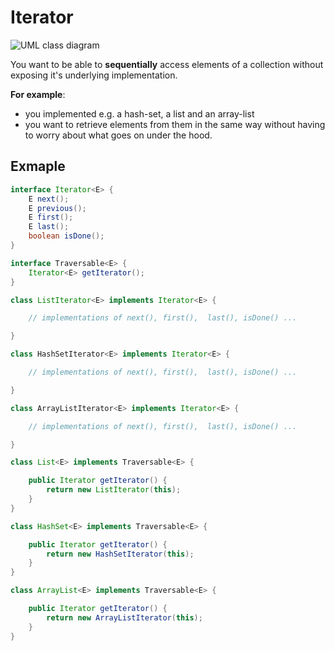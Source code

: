 # Iterator

![UML class diagram](./iterator.png)

You want to be able to **sequentially** access elements of a collection without
exposing it's underlying implementation.

**For example**:

  - you implemented e.g. a hash-set, a list and an array-list
  - you want to retrieve elements from them in the same way without having to
    worry about what goes on under the hood.

## Exmaple

```java
interface Iterator<E> {
    E next();
    E previous();
    E first();
    E last();
    boolean isDone();
}

interface Traversable<E> {
    Iterator<E> getIterator();
}

class ListIterator<E> implements Iterator<E> {

    // implementations of next(), first(),  last(), isDone() ...  

}

class HashSetIterator<E> implements Iterator<E> {

    // implementations of next(), first(),  last(), isDone() ...  

}

class ArrayListIterator<E> implements Iterator<E> {

    // implementations of next(), first(),  last(), isDone() ...  

}

class List<E> implements Traversable<E> {

    public Iterator getIterator() {
        return new ListIterator(this);
    }
}

class HashSet<E> implements Traversable<E> {

    public Iterator getIterator() {
        return new HashSetIterator(this);
    }
}

class ArrayList<E> implements Traversable<E> {

    public Iterator getIterator() {
        return new ArrayListIterator(this);
    }
}
```
